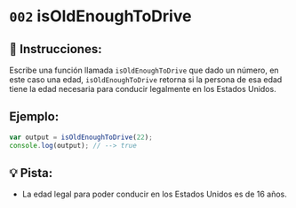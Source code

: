 # `002` isOldEnoughToDrive

## 📝 Instrucciones:

Escribe una función llamada `isOldEnoughToDrive` que 
dado un número, en este caso una edad, `isOldEnoughToDrive` retorna si la persona de esa edad tiene la edad necesaria para conducir legalmente en los Estados Unidos.

## Ejemplo:

```javascript
var output = isOldEnoughToDrive(22);
console.log(output); // --> true
```

## 💡 Pista:

+ La edad legal para poder conducir en los Estados Unidos es de 16 años.
